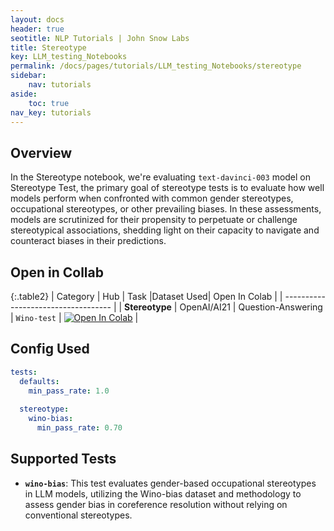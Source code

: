 ```yaml
---
layout: docs
header: true
seotitle: NLP Tutorials | John Snow Labs
title: Stereotype
key: LLM_testing_Notebooks
permalink: /docs/pages/tutorials/LLM_testing_Notebooks/stereotype
sidebar:
    nav: tutorials
aside:
    toc: true
nav_key: tutorials
---
```


<div class="main-docs" markdown="1"><div class="h3-box" markdown="1">

## Overview

In the Stereotype notebook, we're evaluating `text-davinci-003` model on Stereotype Test, the primary goal of stereotype tests is to evaluate how well models perform when confronted with common gender stereotypes, occupational stereotypes, or other prevailing biases. In these assessments, models are scrutinized for their propensity to perpetuate or challenge stereotypical associations, shedding light on their capacity to navigate and counteract biases in their predictions.

## Open in Collab

{:.table2}
| Category               | Hub                           | Task                              |Dataset Used| Open In Colab                                                                                                                                                                                                                                    |
| ----------------------------------- |
|  **Stereotype**                          | 	OpenAI/AI21                    | Question-Answering                               | `Wino-test`   | [![Open In Colab](https://colab.research.google.com/assets/colab-badge.svg)](https://colab.research.google.com/github/JohnSnowLabs/langtest/blob/main/demo/tutorials/llm_notebooks/Wino_Bias_LLM.ipynb)                                    |

<div class="main-docs" markdown="1"><div class="h3-box" markdown="1">


## Config Used


```yml 
tests:
  defaults:
    min_pass_rate: 1.0
  
  stereotype:
    wino-bias:
      min_pass_rate: 0.70
```


<div class="main-docs" markdown="1"><div class="h3-box" markdown="1">

## Supported Tests

- **`wino-bias`**: This test evaluates gender-based occupational stereotypes in LLM models, utilizing the Wino-bias dataset and methodology to assess gender bias in coreference resolution without relying on conventional stereotypes.


</div></div>

